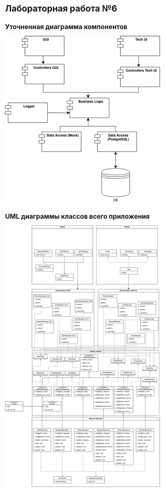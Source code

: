 # Лабораторная работа №6

## Уточненная диаграмма компонентов

![components](./img/components_diag_lab6.png)

## UML диаграммы классов всего приложения
![uml_bl_da](./img/uml.png)
